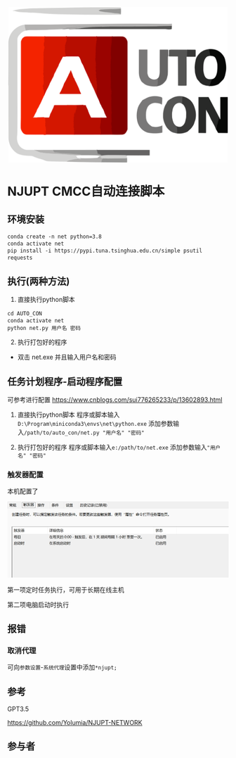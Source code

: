 <p align="center">
  <picture>
    <source width="500px" media="(prefers-color-scheme: dark)">
    <img src="icon.svg" width="500px">
  </picture>
</p>

# NJUPT CMCC自动连接脚本
## 环境安装
```
conda create -n net python=3.8
conda activate net
pip install -i https://pypi.tuna.tsinghua.edu.cn/simple psutil requests 
```
## 执行(两种方法)
1. 直接执行python脚本
```
cd AUTO_CON
conda activate net
python net.py 用户名 密码
```
2. 执行打包好的程序
- 双击 net.exe 并且输入用户名和密码
## 任务计划程序-启动程序配置
可参考进行配置 https://www.cnblogs.com/sui776265233/p/13602893.html

1. 直接执行python脚本
程序或脚本输入`D:\Program\miniconda3\envs\net\python.exe`
添加参数输入`/path/to/auto_con/net.py "用户名" "密码"`

2. 执行打包好的程序
程序或脚本输入`e:/path/to/net.exe`
添加参数输入`"用户名" "密码"`
### 触发器配置

本机配置了

![图片](https://raw.githubusercontent.com/AA1HSHH/auto_con/master/img.png)

第一项定时任务执行，可用于长期在线主机

第二项电脑启动时执行

## 报错
### 取消代理
可向`参数设置`-`系统代理`设置中添加`*njupt;`
## 参考
GPT3.5

https://github.com/Yolumia/NJUPT-NETWORK

## 参与者


